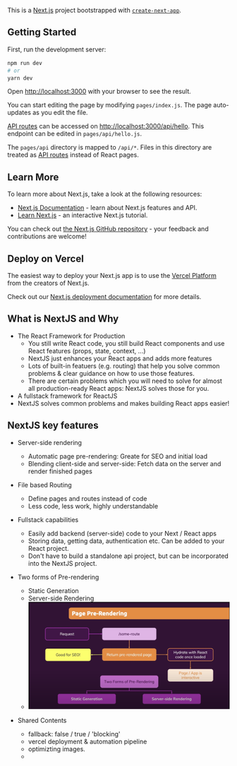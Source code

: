 This is a [Next.js](https://nextjs.org/) project bootstrapped with [`create-next-app`](https://github.com/vercel/next.js/tree/canary/packages/create-next-app).

## Getting Started

First, run the development server:

```bash
npm run dev
# or
yarn dev
```

Open [http://localhost:3000](http://localhost:3000) with your browser to see the result.

You can start editing the page by modifying `pages/index.js`. The page auto-updates as you edit the file.

[API routes](https://nextjs.org/docs/api-routes/introduction) can be accessed on [http://localhost:3000/api/hello](http://localhost:3000/api/hello). This endpoint can be edited in `pages/api/hello.js`.

The `pages/api` directory is mapped to `/api/*`. Files in this directory are treated as [API routes](https://nextjs.org/docs/api-routes/introduction) instead of React pages.

## Learn More

To learn more about Next.js, take a look at the following resources:

- [Next.js Documentation](https://nextjs.org/docs) - learn about Next.js features and API.
- [Learn Next.js](https://nextjs.org/learn) - an interactive Next.js tutorial.

You can check out [the Next.js GitHub repository](https://github.com/vercel/next.js/) - your feedback and contributions are welcome!

## Deploy on Vercel

The easiest way to deploy your Next.js app is to use the [Vercel Platform](https://vercel.com/new?utm_medium=default-template&filter=next.js&utm_source=create-next-app&utm_campaign=create-next-app-readme) from the creators of Next.js.

Check out our [Next.js deployment documentation](https://nextjs.org/docs/deployment) for more details.

## What is NextJS and Why

- The React Framework for Production
  - You still write React code, you still build React components and use React features (props, state, context, ...)
  - NextJS just enhances your React apps and adds more features
  - Lots of built-in featuers (e.g. routing) that help you solve common problems & clear guidance on how to use those features.
  - There are certain problems which you will need to solve for almost all production-ready React apps: NextJS solves those for you.
- A fullstack framework for ReactJS
- NextJS solves common problems and makes building React apps easier!

## NextJS key features

- Server-side rendering

  - Automatic page pre-rendering: Greate for SEO and initial load
  - Blending client-side and server-side: Fetch data on the server and render finished pages

- File based Routing

  - Define pages and routes instead of code
  - Less code, less work, highly understandable

- Fullstack capabilities

  - Easily add backend (server-side) code to your Next / React apps
  - Storing data, getting data, authentication etc. Can be added to your React project.
  - Don't have to build a standalone api project, but can be incorporated into the NextJS project.

- Two forms of Pre-rendering

  - Static Generation
  - Server-side Rendering
  - ![Pre Rendering](assets/pre-rendering.png)

- Shared Contents
  - fallback: false / true / 'blocking'
  - vercel deployment & automation pipeline
  - optimizting images.
  -
